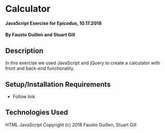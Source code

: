# Calculator

#### JavaScript Exercise for Epicodus, 10.17.2018

#### By Fausto Guillen and Stuart Gill

## Description

In this exercise we used JavaScript and jQuery to create a calculator with front and back-end functionality. 

## Setup/Installation Requirements

* Follow link 

## Technologies Used

HTML JavaScript
Copyright (c) 2018 Fausto Guillen, Stuart Gill
